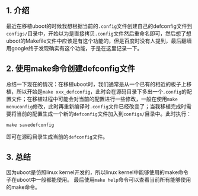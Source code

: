 ## 1. 介绍
最近在移植uboot的时候我想根据当前的`.config`文件创建自己的defconfig文件到`configs/`目录中，开始以为是直接拷贝`.config`文件然后重命名即可，然后想了想uboot的Makefile文件中应该是有这个功能的，但是百度时没有人提到，最后翻墙用google终于发现确实有这个功能，于是在这里记录一下。

## 2. 使用make命令创建defconfig文件
总结一下现在的情况：在移植uboot时，我们通常是从一个已有的相近的板子上移植，所以开始是`make xxx_defconfig`，此时会在源码目录下多出一个`.config`的配置文件；在移植过程中可能会对当前的配置进行一些修改，一般在使用`make menuconfig`修改，此时再重新编译时`.config`文件已经改变了；当我移植完成时需要将当前的配置生成一个新的`defconfig`文件加入到`configs/`目录中。此时执行：
```
make savedefconfig
```
即可在源码目录生成当前的`defconfig`文件。

## 3. 总结
因为uboot是仿照linux kernel开发的，所以linux kernel中能够使用的make命令子在uboot中一般都能使用。
最后使用`make help`命令可以查看当前所有能够使用的make命令。
